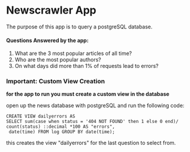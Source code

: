 # Newscrawler App

The purpose of this app is to query a postgreSQL database.

#### Questions Answered by the app:
1. What are the 3 most popular articles of all time?
2. Who are the most popular authors?
3. On what days did more than 1% of requests lead to errors?

### Important: Custom View Creation

**for the app to run you must create a custom view in the database**

open up the news database with postgreSQL and run the following code:


```
CREATE VIEW dailyerrors AS 
SELECT sum(case when status = '404 NOT FOUND' then 1 else 0 end)/ count(status) ::decimal *100 AS "errors",
 date(time) FROM log GROUP BY date(time);
 ```
 
 this creates the view "dailyerrors" for the last question to select from.

